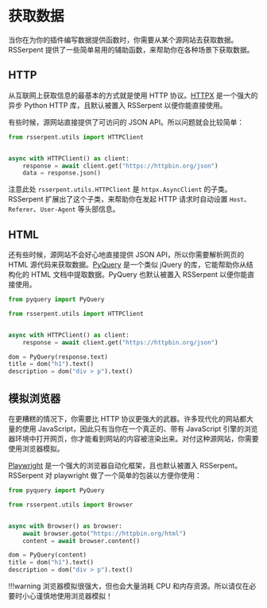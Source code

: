 # 获取数据

当你在为你的插件编写数据提供函数时，你需要从某个源网站去获取数据。RSSerpent 提供了一些简单易用的辅助函数，来帮助你在各种场景下获取数据。

## HTTP

从互联网上获取信息的最基本的方式就是使用 HTTP 协议。[HTTPX](https://github.com/encode/httpx/) 是一个强大的异步 Python HTTP 库，且默认被置入 RSSerpent 以便你能直接使用。

有些时候，源网站直接提供了可访问的 JSON API。所以问题就会比较简单：

```python
from rsserpent.utils import HTTPClient


async with HTTPClient() as client:
    response = await client.get("https://httpbin.org/json")
    data = response.json()
```

注意此处 `rsserpent.utils.HTTPClient` 是 `httpx.AsyncClient` 的子类。RSSerpent 扩展出了这个子类，来帮助你在发起 HTTP 请求时自动设置 `Host`、`Referer`、`User-Agent` 等头部信息。

## HTML

还有些时候，源网站不会好心地直接提供 JSON API，所以你需要解析网页的 HTML 源代码来获取数据。[PyQuery](https://pythonhosted.org/pyquery/) 是一个类似 jQuery 的库，它能帮助你从结构化的 HTML 文档中提取数据。PyQuery 也默认被置入 RSSerpent 以便你能直接使用。

```python
from pyquery import PyQuery

from rsserpent.utils import HTTPClient


async with HTTPClient() as client:
    response = await client.get("https://httpbin.org/json")

dom = PyQuery(response.text)
title = dom("h1").text()
description = dom("div > p").text()
```

## 模拟浏览器

在更糟糕的情况下，你需要比 HTTP 协议更强大的武器。许多现代化的网站都大量的使用 JavaScript，因此只有当你在一个真正的、带有 JavaScript 引擎的浏览器环境中打开网页，你才能看到网站的内容被渲染出来。对付这种源网站，你需要使用浏览器模拟。

[Playwright](https://github.com/microsoft/playwright-python) 是一个强大的浏览器自动化框架，且也默认被置入 RSSerpent。RSSerpent 对 playwright 做了一个简单的包装以方便你使用：

```python
from pyquery import PyQuery

from rsserpent.utils import Browser


async with Browser() as browser:
    await browser.goto("https://httpbin.org/html")
    content = await browser.content()

dom = PyQuery(content)
title = dom("h1").text()
description = dom("div > p").text()
```

!!!warning
    浏览器模拟很强大，但也会大量消耗 CPU 和内存资源。所以请仅在必要时小心谨慎地使用浏览器模拟！
